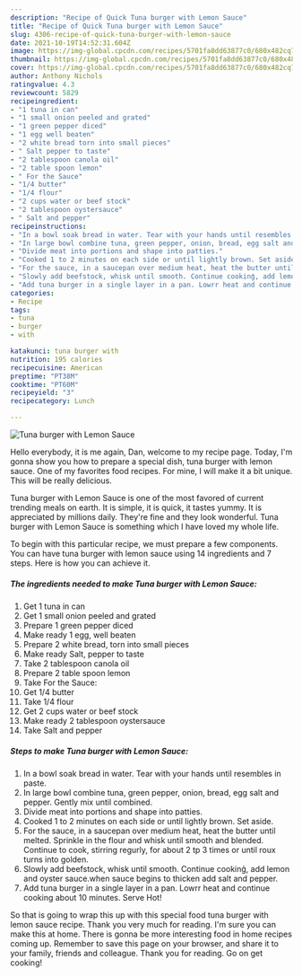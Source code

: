 ```yaml
---
description: "Recipe of Quick Tuna burger with Lemon Sauce"
title: "Recipe of Quick Tuna burger with Lemon Sauce"
slug: 4306-recipe-of-quick-tuna-burger-with-lemon-sauce
date: 2021-10-19T14:52:31.604Z
image: https://img-global.cpcdn.com/recipes/5701fa8dd63877c0/680x482cq70/tuna-burger-with-lemon-sauce-recipe-main-photo.jpg
thumbnail: https://img-global.cpcdn.com/recipes/5701fa8dd63877c0/680x482cq70/tuna-burger-with-lemon-sauce-recipe-main-photo.jpg
cover: https://img-global.cpcdn.com/recipes/5701fa8dd63877c0/680x482cq70/tuna-burger-with-lemon-sauce-recipe-main-photo.jpg
author: Anthony Nichols
ratingvalue: 4.3
reviewcount: 5829
recipeingredient:
- "1 tuna in can"
- "1 small onion peeled and grated"
- "1 green pepper diced"
- "1 egg well beaten"
- "2 white bread torn into small pieces"
- " Salt pepper to taste"
- "2 tablespoon canola oil"
- "2 table spoon lemon"
- " For the Sauce"
- "1/4 butter"
- "1/4 flour"
- "2 cups water or beef stock"
- "2 tablespoon oystersauce"
- " Salt and pepper"
recipeinstructions:
- "In a bowl soak bread in water. Tear with your hands until resembles in paste."
- "In large bowl combine tuna, green pepper, onion, bread, egg salt and pepper. Gently mix until combined."
- "Divide meat into portions and shape into patties."
- "Cooked 1 to 2 minutes on each side or until lightly brown. Set aside."
- "For the sauce, in a saucepan over medium heat, heat the butter until melted. Sprinkle in the flour and whisk until smooth and blended. Continue to cook, stirring regurly, for about 2 tp 3 times or until roux turns into golden."
- "Slowly add beefstock, whisk until smooth. Continue cookinģ, add lemon and oyster sauce.when sauce begins to thicken add salt and pepper."
- "Add tuna burger in a single layer in a pan. Lowrr heat and continue cooking about 10 minutes. Serve Hot!"
categories:
- Recipe
tags:
- tuna
- burger
- with

katakunci: tuna burger with 
nutrition: 195 calories
recipecuisine: American
preptime: "PT38M"
cooktime: "PT60M"
recipeyield: "3"
recipecategory: Lunch

---
```



![Tuna burger with Lemon Sauce](https://img-global.cpcdn.com/recipes/5701fa8dd63877c0/680x482cq70/tuna-burger-with-lemon-sauce-recipe-main-photo.jpg)

Hello everybody, it is me again, Dan, welcome to my recipe page. Today, I'm gonna show you how to prepare a special dish, tuna burger with lemon sauce. One of my favorites food recipes. For mine, I will make it a bit unique. This will be really delicious.



Tuna burger with Lemon Sauce is one of the most favored of current trending meals on earth. It is simple, it is quick, it tastes yummy. It is appreciated by millions daily. They're fine and they look wonderful. Tuna burger with Lemon Sauce is something which I have loved my whole life.


To begin with this particular recipe, we must prepare a few components. You can have tuna burger with lemon sauce using 14 ingredients and 7 steps. Here is how you can achieve it.

<!--inarticleads1-->

##### The ingredients needed to make Tuna burger with Lemon Sauce:

1. Get 1 tuna in can
1. Get 1 small onion peeled and grated
1. Prepare 1 green pepper diced
1. Make ready 1 egg, well beaten
1. Prepare 2 white bread, torn into small pieces
1. Make ready  Salt, pepper to taste
1. Take 2 tablespoon canola oil
1. Prepare 2 table spoon lemon
1. Take  For the Sauce:
1. Get 1/4 butter
1. Take 1/4 flour
1. Get 2 cups water or beef stock
1. Make ready 2 tablespoon oystersauce
1. Take  Salt and pepper




<!--inarticleads2-->

##### Steps to make Tuna burger with Lemon Sauce:

1. In a bowl soak bread in water. Tear with your hands until resembles in paste.
1. In large bowl combine tuna, green pepper, onion, bread, egg salt and pepper. Gently mix until combined.
1. Divide meat into portions and shape into patties.
1. Cooked 1 to 2 minutes on each side or until lightly brown. Set aside.
1. For the sauce, in a saucepan over medium heat, heat the butter until melted. Sprinkle in the flour and whisk until smooth and blended. Continue to cook, stirring regurly, for about 2 tp 3 times or until roux turns into golden.
1. Slowly add beefstock, whisk until smooth. Continue cookinģ, add lemon and oyster sauce.when sauce begins to thicken add salt and pepper.
1. Add tuna burger in a single layer in a pan. Lowrr heat and continue cooking about 10 minutes. Serve Hot!




So that is going to wrap this up with this special food tuna burger with lemon sauce recipe. Thank you very much for reading. I'm sure you can make this at home. There is gonna be more interesting food in home recipes coming up. Remember to save this page on your browser, and share it to your family, friends and colleague. Thank you for reading. Go on get cooking!
